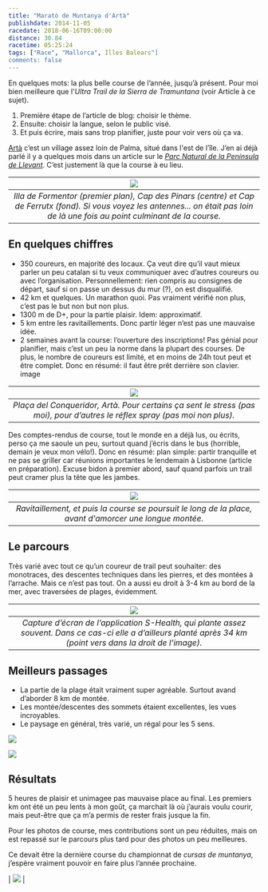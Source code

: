 ```yaml
---
title: "Marató de Muntanya d'Artà"
publishdate: 2014-11-05
racedate: 2018-06-16T09:00:00
distance: 30.84
racetime: 05:25:24
tags: ["Race", "Mallorca", Illes Balears"]
comments: false
---
```



En quelques mots: la plus belle course de l’année, jusqu’à présent. Pour moi bien meilleure que l'_Ultra Trail de la Sierra de Tramuntana_ (voir Article à ce sujet).

1. Première étape de l’article de blog: choisir le thème.
2. Ensuite: choisir la langue, selon le public visé.
3. Et puis écrire, mais sans trop planifier, juste pour voir vers où ça va.

[Artà](http://www.artamallorca.travel/) c’est un village assez loin de Palma, situé dans l'est de l’île. J’en ai déjà parlé il y a quelques mois dans un article sur le [_Parc Natural de la Península de Llevant_](https://www.caib.es/sites/espaisnaturalsprotegits/ca/parc_natural_de_la_peninsula_de_llevant-21675/). C’est justement là que la course à eu lieu.

| ![](./images/formentor.jpg) |
|:--:|
|_Illa de Formentor (premier plan), Cap des Pinars (centre) et Cap de Ferrutx (fond). Si vous voyez les antennes... on était pas loin de là une fois au point culminant de la course._|

## En quelques chiffres

- 350 coureurs, en majorité des locaux. Ça veut dire qu’il vaut mieux parler un peu catalan si tu veux communiquer avec d’autres coureurs ou avec l’organisation. Personnellement: rien compris au consignes de départ, sauf si on passe un dessus du mur (?), on est disqualifié.
- 42 km et quelques. Un marathon quoi. Pas vraiment vérifié non plus, c’est pas le but non but non plus.
- 1300 m de D+, pour la partie plaisir. Idem: approximatif.
- 5 km entre les ravitaillements. Donc partir léger n’est pas une mauvaise idée.
- 2 semaines avant la course: l’ouverture des inscriptions! Pas génial pour planifier, mais c’est un peu la norme dans la plupart des courses. De plus, le nombre de coureurs est limité, et en moins de 24h tout peut et être complet. Donc en résumé: il faut être prêt derrière son clavier.
image

| ![](./images/plazaarta.jpg) |
|:--:|
|_Plaça del Conqueridor, Artà. Pour certains ça sent le stress (pas moi), pour d’autres le réflex spray (pas moi non plus)._|

Des comptes-rendus de course, tout le monde en a déjà lus, ou écrits, perso ça me saoule un peu, surtout quand j’écris dans le bus (horrible, demain je veux mon vélo!). Donc en résumé: plan simple: partir tranquille et ne pas se griller car réunions importantes le lendemain à Lisbonne (article en préparation). Excuse bidon à premier abord, sauf quand parfois un trail peut cramer plus la tête que les jambes.

| ![](./images/ravitaillementArta.jpg) |
|:--:|
|_Ravitaillement, et puis la course se poursuit le long de la place, avant d'amorcer une longue montée._|

## Le parcours

Très varié avec tout ce qu’un coureur de trail peut souhaiter: des monotraces, des descentes techniques dans les pierres, et des montées à l’arrache. Mais ce n’est pas tout. On a aussi eu droit à 3-4 km au bord de la mer, avec traversées de plages, évidemment.

| ![](./images/trackArta.jpg) |
|:--:|
|_Capture d’écran de l’application S-Health, qui plante assez souvent. Dans ce cas-ci elle a d’ailleurs planté après 34 km (point vers dans la droit de l’image)._|

## Meilleurs passages

- La partie de la plage était vraiment super agréable. Surtout avand d’aborder 8 km de montée.
- Les montée/descentes des sommets étaient excellentes, les vues incroyables.
- Le paysage en général, très varié, un régal pour les 5 sens.

![](./images/maratoArta02.jpg)

![](./images/maratoArta01.jpg) 

## Résultats

5 heures de plaisir et unimagee pas mauvaise place au final. Les premiers km ont été un peu lents à mon goût, ça marchait là où j’aurais voulu courir, mais peut-être que ça m’a permis de rester frais jusque la fin.

Pour les photos de course, mes contributions sont un peu réduites, mais on est repassé sur le parcours plus tard pour des photos un peu meilleures.

Ce devait être la dernière course du championnat de _cursas de muntanya_, j’espère vraiment pouvoir en faire plus l’année prochaine.

| ![](./images/maratoArta03.jpg) |
